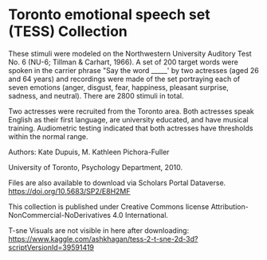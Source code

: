      
# Toronto emotional speech set (TESS) Collection

These stimuli were modeled on the Northwestern University Auditory Test No. 6 (NU-6; Tillman & Carhart, 1966). A set of 200 target words were spoken in the carrier phrase "Say the word _____' by two actresses (aged 26 and 64 years) and recordings were made of the set portraying each of seven emotions (anger, disgust, fear, happiness, pleasant surprise, sadness, and neutral). There are 2800 stimuli in total.

Two actresses were recruited from the Toronto area. Both actresses speak English as their first language, are university educated, and have musical training. Audiometric testing indicated that both actresses have thresholds within the normal range.

Authors: Kate Dupuis, M. Kathleen Pichora-Fuller

University of Toronto, Psychology Department, 2010.

Files are also available to download via Scholars Portal Dataverse. https://doi.org/10.5683/SP2/E8H2MF

This collection is published under Creative Commons license Attribution-NonCommercial-NoDerivatives 4.0 International.


T-sne Visuals are not visible in here after downloading:
https://www.kaggle.com/ashkhagan/tess-2-t-sne-2d-3d?scriptVersionId=39591419
